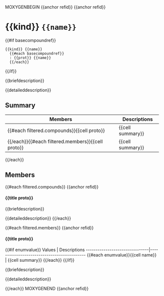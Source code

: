 MOXYGENBEGIN {{anchor refid}}
{{anchor refid}}
# {{kind}} `{{name}}`

{{#if basecompoundref}}
```
{{kind}} {{name}}
  {{#each basecompoundref}}
  : {{prot}} {{name}}
  {{/each}}
```
{{/if}}

{{briefdescription}}

{{detaileddescription}}

## Summary

 Members                        | Descriptions
--------------------------------|---------------------------------------------
{{#each filtered.compounds}}{{cell proto}}        | {{cell summary}}
{{/each}}{{#each filtered.members}}{{cell proto}} | {{cell summary}}
{{/each}}

## Members

{{#each filtered.compounds}}
{{anchor refid}}
#### {{title proto}}

{{briefdescription}}

{{detaileddescription}}
{{/each}}

{{#each filtered.members}}
{{anchor refid}}
#### {{title proto}}

{{#if enumvalue}}
 Values                         | Descriptions
--------------------------------|---------------------------------------------
{{#each enumvalue}}{{cell name}}            | {{cell summary}}
{{/each}}
{{/if}}

{{briefdescription}}

{{detaileddescription}}

{{/each}}
MOXYGENEND {{anchor refid}}
